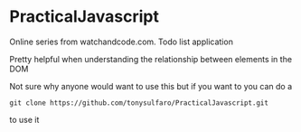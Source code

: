 # PracticalJavascript
Online series from watchandcode.com. Todo list application

Pretty helpful when understanding the relationship between elements in the DOM

Not sure why anyone would want to use this but if you want to you can do a 

```
git clone https://github.com/tonysulfaro/PracticalJavascript.git
```

to use it
